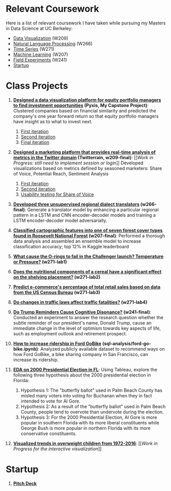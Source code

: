 # Relevant Coursework

Here is a list of relevant coursework I have taken while pursuing my Masters in Data Science at UC Berkeley:

* [Data Visualization](https://www.ischool.berkeley.edu/courses/datasci/209) (W209)
* [Natural Language Processing](https://www.ischool.berkeley.edu/courses/datasci/266) (W266)
* [Time Series](https://www.ischool.berkeley.edu/courses/datasci/271) (W271)
* [Machine Learning](https://www.ischool.berkeley.edu/courses/datasci/207) (W207)
* [Field Experiments](https://www.ischool.berkeley.edu/courses/datasci/241) (W241)
* [Startup](https://ieor.berkeley.edu/node/896)

# Class Projects

1. **[Designed a data visualization platform for equity portfolio managers to find investment opportunities](http://tiffapedia-pyxis.herokuapp.com/) (Pyxis, My Capstone Project)**: Clustered companies based on financial similarity and predicted the company's one year forward return so that equity portfolio managers have insight as to what to invest next.
    1. [First iteration](https://github.com/tiffanyjaya/MS-in-DS-portfolio/blob/master/capstone/First_Iteration_Presentation.pdf)
    2. [Second iteration](https://github.com/tiffanyjaya/MS-in-DS-portfolio/blob/master/capstone/Second_Iteration_Presentation.pdf)
    3. [Final iteration](https://github.com/tiffanyjaya/MS-in-DS-portfolio/blob/master/capstone/Final_Iteration_Presentation.pdf)
2. **[Designed a marketing platform that provides real-time analysis of metrics in the Twitter domain](https://tiffapedia-twitterrain.herokuapp.com/tasks/sov) (Twitterrain, w209-final)**: [[*Work in Progress: still need to implement session or login*]] Developed visualizations based on metrics defined by seasoned marketers: Share of Voice, Potential Reach, Sentiment Analysis
    1. [First iteration](https://github.com/tiffanyjaya/MS-in-DS-portfolio/blob/master/w209-final/Mid-term_Presentation.pdf)
    2. [Second iteration](https://github.com/tiffanyjaya/MS-in-DS-portfolio/blob/master/w209-final/Final_Presentation.pdf)
    3. [Usability testing for Share of Voice](https://github.com/tiffanyjaya/MS-in-DS-portfolio/blob/master/w209-final/Usability_Testing_For_SOV.pdf)
  
3. **[Developed three unsupervised regional dialect translators](https://github.com/tiffapedia/w266-final/blob/master/final/Final%20Paper.pdf) (w266-final)**: Generate a translator model by enhancing a particular regional pattern in a LSTM and CNN encoder-decoder models and training a LSTM encoder-decoder model adversarially.
4. **[Classified cartographic features into one of seven forest cover types found in Roosevelt National Forest](https://github.com/tiffapedia/w207-final/blob/master/DivyaGorantla_RamIyer_TiffanyJaya_SteveSanders.ipynb) (w207-final)**: Performed a thorough data analysis and assembled an ensemble model to increase classification accuracy; top 12% in Kaggle leaderboard
5. **[What cause the O-rings to fail in the Challenger launch? Temperature or Pressure?](https://github.com/tiffapedia/w271-lab1/blob/master/RobertDeng_ShanHe_JoannaHuang_TiffanyJaya_Lab1.pdf) (w271-lab1)**
6. **[Does the nutritional components of a cereal have a significant effect on the shelving placement?](https://github.com/tiffapedia/w271-lab2/blob/master/RobertDeng_ShanHe_JoannaHuang_TiffanyJaya_Lab2.pdf) (w271-lab2)**
7. **[Predict e-commerce's percentage of total retail sales based on data from the US Census Bureau](https://github.com/tiffapedia/w271-lab3/blob/master/RobertDeng_ShanHe_JoannaHuang_TiffanyJaya_Lab3.pdf) (w271-lab3)**
8. **[Do changes in traffic laws affect traffic fatalities?](https://github.com/tiffapedia/w271-lab4/blob/master/RobertDeng_ShanHe_JoannaHuang_TiffanyJaya_Lab4.pdf) (w271-lab4)**
9. **[Do Trump Reminders Cause Cognitive Disonance?](https://github.com/tiffapedia/w241-final/blob/master/Section3_Final_ColbyCarter_TiffanyJaya_AbhishekAgarwal.pdf) (w241-final)**: 
Conducted an experiment to answer the research question whether the subtle reminder of our president's name, Donald Trump, cause an immediate change in the level of optimism towards key aspects of life, such as employment outlook and retirement prospect. 
10. **[How to increase ridership in Ford GoBike](https://github.com/tiffanyjaya/MS-in-DS-portfolio/blob/master/sql-analysis/ford-go-bike.ipynb) (sql-analysis/ford-go-bike.ipynb)**: Analyzed publicly available dataset to recommend ways on how Ford GoBike, a bike sharing company in San Francisco, can increase its ridership. 
11. **[EDA on 2000 Presidential Election in FL](https://github.com/tiffanyjaya/MS-in-DS-portfolio/blob/master/tableau/EDA_2000_presidential_election_in_fl.pdf)**: Using Tableau, explore the following three hypothesis about the 2000 presidential election in Florida:
    1. Hypothesis 1: The "butterfly ballot" used in Palm Beach County has misled many voters into voting for Buchanan when they in fact intended to vote for Al Gore.
    2. Hypothesis 2: As a result of the "butterfly ballot" used in Palm Beach County, people tend to overvote than undervote during the election.
    3. Hypothesis 3: For the 2000 Presidential Election, Al Gore is more popular in southern Florida with its more liberal constituents while George Bush is more popular in northern Florida with its more conservative constituents.
12. **[Visualized trends in overweight children from 1972-2016](http://people.ischool.berkeley.edu/~tiffanyjaya/)**: [[*Work in Progress for the interactive visualization*]]

# Startup 

1. **[Pitch Deck](https://github.com/tiffanyjaya/MS-in-DS-portfolio/blob/master/startup/Roots-FinalPitch.pdf)**
